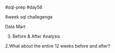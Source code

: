 #sql-prep
#day56

8week sql challegenge

Data Mart

3. Before & After Analysis

2.What about the entire 12 weeks before and after?